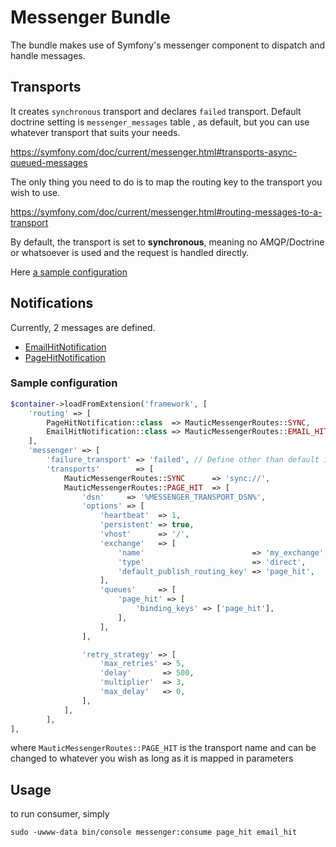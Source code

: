 # Messenger Bundle

The bundle makes use of Symfony's messenger component to dispatch and handle messages. 

## Transports

It creates `synchronous` transport and declares `failed` transport. Default doctrine setting is `messenger_messages` table
, as default, but you can use whatever transport that suits your needs.

https://symfony.com/doc/current/messenger.html#transports-async-queued-messages

The only thing you need to do is to map the routing key to the transport you wish to use.

https://symfony.com/doc/current/messenger.html#routing-messages-to-a-transport

By default, the transport is set to **synchronous**, meaning no AMQP/Doctrine or whatsoever is used and the request is handled directly.

Here [a sample configuration](#sample-configuration)

## Notifications

Currently, 2 messages are defined.
 * [EmailHitNotification](app/bundles/MessengerBundle/Message/EmailHitNotification.php)
 * [PageHitNotification](app/bundles/MessengerBundle/Message/PageHitNotification.php)



### Sample configuration
```php
$container->loadFromExtension('framework', [
    'routing' => [
        PageHitNotification::class  => MauticMessengerRoutes::SYNC,
        EmailHitNotification::class => MauticMessengerRoutes::EMAIL_HIT,
    ],
    'messenger' => [
        'failure_transport' => 'failed', // Define other than default if you wish
        'transports'        => [
            MauticMessengerRoutes::SYNC      => 'sync://',
            MauticMessengerRoutes::PAGE_HIT  => [
                'dsn'     => '%MESSENGER_TRANSPORT_DSN%',
                'options' => [
                    'heartbeat'  => 1,
                    'persistent' => true,
                    'vhost'      => '/',
                    'exchange'   => [
                        'name'                        => 'my_exchange',
                        'type'                        => 'direct',
                        'default_publish_routing_key' => 'page_hit',
                    ],
                    'queues'     => [
                        'page_hit' => [
                            'binding_keys' => ['page_hit'],
                        ],
                    ],
                ],

                'retry_strategy' => [
                    'max_retries' => 5,
                    'delay'       => 500,
                    'multiplier'  => 3,
                    'max_delay'   => 0,
                ],
            ],
        ],
],
```
where `MauticMessengerRoutes::PAGE_HIT` is the transport name and can be changed to whatever you wish as long as it is mapped in parameters

## Usage

to run consumer, simply 
```shell
sudo -uwww-data bin/console messenger:consume page_hit email_hit
```
